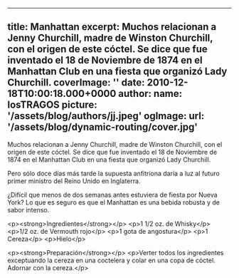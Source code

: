 
---
title: Manhattan
excerpt: Muchos relacionan a Jenny Churchill, madre de Winston Churchill, con el origen de este cóctel. Se dice que fue inventado el 18 de Noviembre de 1874 en el Manhattan Club en una fiesta que organizó Lady Churchill.
coverImage: ''
date: 2010-12-18T10:00:18.000+0000
author:
  name: losTRAGOS
  picture: '/assets/blog/authors/jj.jpeg'
ogImage:
  url: '/assets/blog/dynamic-routing/cover.jpg'
---
  Muchos relacionan a Jenny Churchill, madre de Winston Churchill, con el origen de este cóctel. Se dice que fue inventado el 18 de Noviembre de 1874 en el Manhattan Club en una fiesta que organizó Lady Churchill.


Pero sólo doce días más tarde la supuesta anfitriona daría a luz al futuro primer ministro del Reino Unido en Inglaterra. 

¿Difícil que menos de dos semanas antes estuviera de fiesta por Nueva York? Lo que es seguro es que el Manhattan es una bebida robusta y de sabor intenso.

&lt;p&gt;&lt;strong&gt;Ingredientes&lt;&#x2F;strong&gt;&lt;&#x2F;p&gt;
&lt;p&gt;1 1&#x2F;2 oz. de Whisky&lt;&#x2F;p&gt;
&lt;p&gt;1&#x2F;2 oz. de Vermouth rojo&lt;&#x2F;p&gt;
&lt;p&gt;1 gota de angostura&lt;&#x2F;p&gt;
&lt;p&gt;1 Cereza&lt;&#x2F;p&gt;
&lt;p&gt;Hielo&lt;&#x2F;p&gt;

&lt;p&gt;&lt;strong&gt;Preparación&lt;&#x2F;strong&gt;&lt;&#x2F;p&gt;
&lt;p&gt;Verter todos los ingredientes exceptuando la cereza en una coctelera y colar en una copa de cóctel. Adornar con la cereza.&lt;&#x2F;p&gt;
